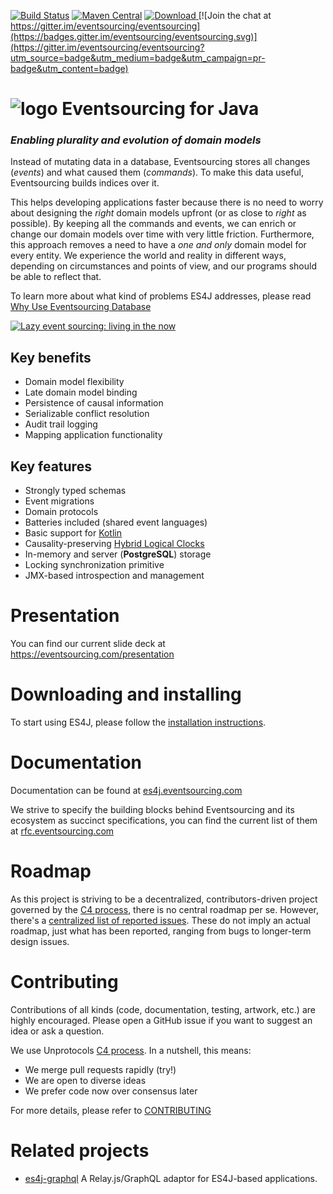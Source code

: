 [![Build Status](https://travis-ci.org/eventsourcing/es4j.svg?branch=master)](https://travis-ci.org/eventsourcing/es4j)
[![Maven Central](https://img.shields.io/maven-central/v/com.eventsourcing/eventsourcing-core.svg?maxAge=2592000)]()
[ ![Download](https://api.bintray.com/packages/eventsourcing/maven-snapshots/eventsourcing-core/images/download.svg) ](https://bintray.com/eventsourcing/maven-snapshots/eventsourcing-core/_latestVersion)
[![Join the chat at https://gitter.im/eventsourcing/eventsourcing](https://badges.gitter.im/eventsourcing/eventsourcing.svg)](https://gitter.im/eventsourcing/eventsourcing?utm_source=badge&utm_medium=badge&utm_campaign=pr-badge&utm_content=badge)

# ![logo](https://eventsourcing.com/android-icon-48x48.png) Eventsourcing for Java

### *Enabling plurality and evolution of domain models*

Instead of mutating data in a database, Eventsourcing stores all changes (*events*) and what caused them (*commands*). To make this data useful,
Eventsourcing builds indices over it.

This helps developing applications faster because there is no need to worry
about designing the *right* domain models upfront (or as close to *right* as possible). By keeping all the commands and events, we can enrich or change
our domain models over time with very little friction. Furthermore, this approach removes a need to have a *one and only* domain model for every entity. We experience the world and reality in different ways, depending on circumstances and points of view, and our programs should be able to reflect that.

To learn more about what kind of problems ES4J addresses, please read [Why Use Eventsourcing Database](https://blog.eventsourcing.com/why-use-eventsourcing-database-6b5e2ac61848)

[![Lazy event sourcing: living in the now](https://www.dropbox.com/s/k2zdv7ez9wq4zog/lazy_eventsourcing_video.png?dl=1)](https://www.youtube.com/watch?v=aqv8d1pjmU8)


## Key benefits

* Domain model flexibility
* Late domain model binding
* Persistence of causal information
* Serializable conflict resolution
* Audit trail logging
* Mapping application functionality

## Key features

* Strongly typed schemas
* Event migrations
* Domain protocols
* Batteries included (shared event languages)
* Basic support for [Kotlin](http://kotlinlang.org)
* Causality-preserving [Hybrid Logical Clocks](http://www.cse.buffalo.edu/tech-reports/2014-04.pdf)
* In-memory and server (**PostgreSQL**) storage
* Locking synchronization primitive
* JMX-based introspection and management

# Presentation

You can find our current slide deck at https://eventsourcing.com/presentation

# Downloading and installing

To start using ES4J, please follow the [installation instructions](https://es4j.eventsourcing.com/docs/master/getting_started/install.html).

# Documentation

Documentation can be found at [es4j.eventsourcing.com](https://es4j.eventsourcing.com/docs/master)

We strive to specify the building blocks behind Eventsourcing and its ecosystem as succinct specifications, you can find the current list of them at [rfc.eventsourcing.com](http://rfc.eventsourcing.com)

# Roadmap

As this project is striving to be a decentralized, contributors-driven project governed by the [C4 process](http://rfc.unprotocols.org/spec:1/C4), there is no central roadmap per se. However, there's a [centralized list of reported issues](https://github.com/eventsourcing/es4j/issues). These do not imply an actual roadmap, just what has been reported, ranging from bugs to longer-term  design issues.

# Contributing

Contributions of all kinds (code, documentation, testing, artwork, etc.) are highly encouraged. Please open a GitHub issue if you want to suggest an idea or ask a question.

We use Unprotocols [C4 process](http://rfc.unprotocols.org/1/). In a nutshell, this means:

* We merge pull requests rapidly (try!)
* We are open to diverse ideas
* We prefer code now over consensus later

For more details, please refer to [CONTRIBUTING](CONTRIBUTING.md)

# Related projects

* [es4j-graphql](https://github.com/eventsourcing/es4j-graphql) A Relay.js/GraphQL adaptor for ES4J-based applications.
